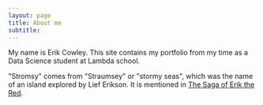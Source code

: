 ```yaml
---
layout: page
title: About me
subtitle:
---
```


My name is Erik Cowley. This site contains my portfolio from my time as a Data Science student at Lambda school.

"Stromsy" comes from "Straumsey" or "stormy seas", which was the name of an island explored by Lief Erikson. It is mentioned in [The Saga of Erik the Red](https://sagadb.org/eiriks_saga_rauda.en).

